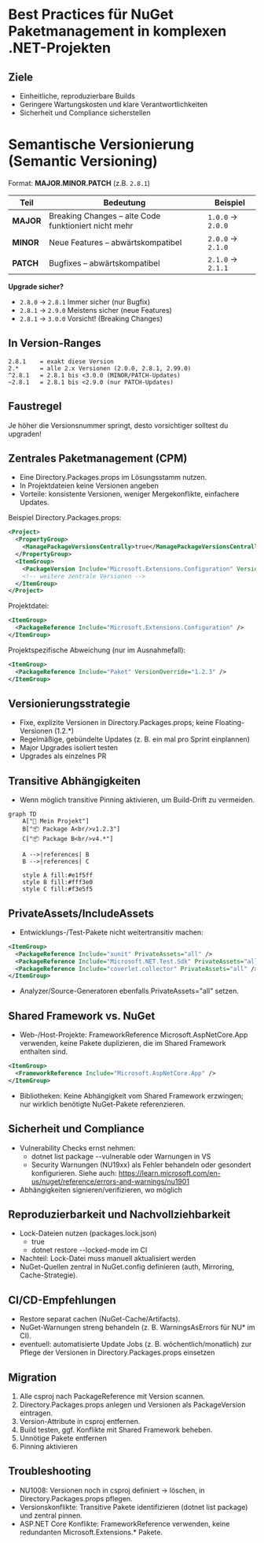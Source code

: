 # Best Practices für NuGet Paketmanagement in komplexen .NET-Projekten

## Ziele
- Einheitliche, reproduzierbare Builds
- Geringere Wartungskosten und klare Verantwortlichkeiten
- Sicherheit und Compliance sicherstellen

# Semantische Versionierung (Semantic Versioning)

Format: **MAJOR.MINOR.PATCH** (z.B. `2.8.1`)

| Teil | Bedeutung | Beispiel |
|------|-----------|---------|
| **MAJOR** | Breaking Changes – alte Code funktioniert nicht mehr | `1.0.0` → `2.0.0` |
| **MINOR** | Neue Features – abwärtskompatibel | `2.0.0` → `2.1.0` |
| **PATCH** | Bugfixes – abwärtskompatibel | `2.1.0` → `2.1.1` |


**Upgrade sicher?**
- `2.8.0` → `2.8.1` Immer sicher (nur Bugfix)
- `2.8.1` → `2.9.0` Meistens sicher (neue Features)
- `2.8.1` → `3.0.0` Vorsicht! (Breaking Changes)



## In Version-Ranges

```
2.8.1    = exakt diese Version
2.*      = alle 2.x Versionen (2.0.0, 2.8.1, 2.99.0)
^2.8.1   = 2.8.1 bis <3.0.0 (MINOR/PATCH-Updates)
~2.8.1   = 2.8.1 bis <2.9.0 (nur PATCH-Updates)
```

## Faustregel

Je höher die Versionsnummer springt, desto vorsichtiger solltest du upgraden!


## Zentrales Paketmanagement (CPM)
- Eine Directory.Packages.props im Lösungsstamm nutzen.
- In Projektdateien keine Versionen angeben
- Vorteile: konsistente Versionen, weniger Mergekonflikte, einfachere Updates.

Beispiel Directory.Packages.props:
```xml
<Project>
  <PropertyGroup>
    <ManagePackageVersionsCentrally>true</ManagePackageVersionsCentrally>
  </PropertyGroup>
  <ItemGroup>
    <PackageVersion Include="Microsoft.Extensions.Configuration" Version="9.0.9" />
    <!-- weitere zentrale Versionen -->
  </ItemGroup>
</Project>
```

Projektdatei:
```xml
<ItemGroup>
  <PackageReference Include="Microsoft.Extensions.Configuration" />
</ItemGroup>
```

Projektspezifische Abweichung (nur im Ausnahmefall):
```xml
<ItemGroup>
  <PackageReference Include="Paket" VersionOverride="1.2.3" />
</ItemGroup>
```

## Versionierungsstrategie
- Fixe, explizite Versionen in Directory.Packages.props; keine Floating-Versionen (1.2.*)
- Regelmäßige, gebündelte Updates (z. B. ein mal pro Sprint einplannen)
- Major Upgrades isoliert testen
- Upgrades als einzelnes PR

## Transitive Abhängigkeiten
- Wenn möglich transitive Pinning aktivieren, um Build-Drift zu vermeiden.

```mermaid
graph TD
    A["🔷 Mein Projekt"]
    B["📦 Package A<br/>v1.2.3"]
    C["📦 Package B<br/>v4.*"]
    
    A -->|references| B
    B -->|references| C
    
    style A fill:#e1f5ff
    style B fill:#fff3e0
    style C fill:#f3e5f5
```

## PrivateAssets/IncludeAssets
- Entwicklungs-/Test-Pakete nicht weitertransitiv machen:
```xml
<ItemGroup>
  <PackageReference Include="xunit" PrivateAssets="all" />
  <PackageReference Include="Microsoft.NET.Test.Sdk" PrivateAssets="all" />
  <PackageReference Include="coverlet.collector" PrivateAssets="all" />
</ItemGroup>
```
- Analyzer/Source-Generatoren ebenfalls PrivateAssets="all" setzen.

## Shared Framework vs. NuGet
- Web-/Host-Projekte: FrameworkReference Microsoft.AspNetCore.App verwenden, keine Pakete duplizieren, die im Shared Framework enthalten sind.
```xml
<ItemGroup>
  <FrameworkReference Include="Microsoft.AspNetCore.App" />
</ItemGroup>
```
- Bibliotheken: Keine Abhängigkeit vom Shared Framework erzwingen; nur wirklich benötigte NuGet-Pakete referenzieren.

## Sicherheit und Compliance
- Vulnerability Checks ernst nehmen:
  - dotnet list package --vulnerable oder Warnungen in VS
  - Security Warnungen (NU19xx) als Fehler behandeln oder gesondert konfigurieren. Siehe auch: https://learn.microsoft.com/en-us/nuget/reference/errors-and-warnings/nu1901
- Abhängigkeiten signieren/verifizieren, wo möglich

## Reproduzierbarkeit und Nachvollziehbarkeit
- Lock-Dateien nutzen (packages.lock.json) 
  - <RestorePackagesWithLockFile>true</RestorePackagesWithLockFile>
  - dotnet restore --locked-mode im CI
- Nachteil: Lock-Datei muss manuell aktualisiert werden
- NuGet-Quellen zentral in NuGet.config definieren (auth, Mirroring, Cache-Strategie).

## CI/CD-Empfehlungen
- Restore separat cachen (NuGet-Cache/Artifacts).
- NuGet-Warnungen streng behandeln (z. B. WarningsAsErrors für NU* im CI).
- eventuell: automatisierte Update Jobs (z. B. wöchentlich/monatlich) zur Pflege der Versionen in Directory.Packages.props einsetzen

## Migration
1. Alle csproj nach PackageReference mit Version scannen.
2. Directory.Packages.props anlegen und Versionen als PackageVersion eintragen.
3. Version-Attribute in csproj entfernen.
4. Build testen, ggf. Konflikte mit Shared Framework beheben.
5. Unnötige Pakete entfernen
6. Pinning aktivieren

## Troubleshooting
- NU1008: Versionen noch in csproj definiert → löschen, in Directory.Packages.props pflegen.
- Versionskonflikte: Transitive Pakete identifizieren (dotnet list package) und zentral pinnen.
- ASP.NET Core Konflikte: FrameworkReference verwenden, keine redundanten Microsoft.Extensions.* Pakete.

